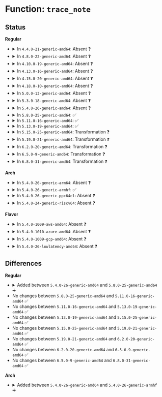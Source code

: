 # Function: <code>trace_note</code>

## Status
<b>Regular</b>
<ul>
<li>
<details>
<summary>In <code>4.4.0-21-generic-amd64</code>: Absent ❓</summary>

```json
{
  "name": "trace_note",
  "collision_type": "Unique Static",
  "inline_type": "Selective",
  "funcs": [
    {
      "addr": 18446744071580269920,
      "name": "trace_note",
      "external": false,
      "loc": "kernel/trace/blktrace.c:68",
      "file": "kernel/trace/blktrace.c",
      "inline": "not declared, inlined",
      "caller_inline": [],
      "caller_func": [
        "kernel/trace/blktrace.c:__blk_add_trace",
        "kernel/trace/blktrace.c:blk_trace_startstop",
        "kernel/trace/blktrace.c:__trace_note_message"
      ]
    }
  ],
  "symbols": [
    {
      "addr": 18446744071580269920,
      "name": "trace_note.isra.10",
      "section": ".text",
      "bind": "STB_LOCAL",
      "size": 372
    }
  ]
}
```
</details>
</li>
<li>
<details>
<summary>In <code>4.8.0-22-generic-amd64</code>: Absent ❓</summary>

```json
{
  "name": "trace_note",
  "collision_type": "Unique Static",
  "inline_type": "Selective",
  "funcs": [
    {
      "addr": 18446744071580313168,
      "name": "trace_note",
      "external": false,
      "loc": "kernel/trace/blktrace.c:68",
      "file": "kernel/trace/blktrace.c",
      "inline": "not declared, inlined",
      "caller_inline": [],
      "caller_func": [
        "kernel/trace/blktrace.c:blk_trace_startstop",
        "kernel/trace/blktrace.c:__blk_add_trace",
        "kernel/trace/blktrace.c:__trace_note_message"
      ]
    }
  ],
  "symbols": [
    {
      "addr": 18446744071580313168,
      "name": "trace_note.isra.12",
      "section": ".text",
      "bind": "STB_LOCAL",
      "size": 373
    }
  ]
}
```
</details>
</li>
<li>
<details>
<summary>In <code>4.10.0-19-generic-amd64</code>: Absent ❓</summary>

```json
{
  "name": "trace_note",
  "collision_type": "Unique Static",
  "inline_type": "Selective",
  "funcs": [
    {
      "addr": 18446744071580360432,
      "name": "trace_note",
      "external": false,
      "loc": "kernel/trace/blktrace.c:68",
      "file": "kernel/trace/blktrace.c",
      "inline": "not declared, inlined",
      "caller_inline": [],
      "caller_func": [
        "kernel/trace/blktrace.c:blk_trace_startstop",
        "kernel/trace/blktrace.c:__blk_add_trace",
        "kernel/trace/blktrace.c:__trace_note_message"
      ]
    }
  ],
  "symbols": [
    {
      "addr": 18446744071580360432,
      "name": "trace_note.isra.15",
      "section": ".text",
      "bind": "STB_LOCAL",
      "size": 394
    }
  ]
}
```
</details>
</li>
<li>
<details>
<summary>In <code>4.13.0-16-generic-amd64</code>: Absent ❓</summary>

```json
{
  "name": "trace_note",
  "collision_type": "Unique Static",
  "inline_type": "Selective",
  "funcs": [
    {
      "addr": 18446744071580373744,
      "name": "trace_note",
      "external": false,
      "loc": "kernel/trace/blktrace.c:70",
      "file": "kernel/trace/blktrace.c",
      "inline": "not declared, inlined",
      "caller_inline": [],
      "caller_func": [
        "kernel/trace/blktrace.c:blk_trace_startstop",
        "kernel/trace/blktrace.c:__blk_add_trace",
        "kernel/trace/blktrace.c:__trace_note_message"
      ]
    }
  ],
  "symbols": [
    {
      "addr": 18446744071580373744,
      "name": "trace_note.isra.14",
      "section": ".text",
      "bind": "STB_LOCAL",
      "size": 396
    }
  ]
}
```
</details>
</li>
<li>
<details>
<summary>In <code>4.15.0-20-generic-amd64</code>: Absent ❓</summary>

```json
{
  "name": "trace_note",
  "collision_type": "Unique Static",
  "inline_type": "Selective",
  "funcs": [
    {
      "addr": 18446744071580427968,
      "name": "trace_note",
      "external": false,
      "loc": "kernel/trace/blktrace.c:78",
      "file": "kernel/trace/blktrace.c",
      "inline": "not declared, inlined",
      "caller_inline": [],
      "caller_func": [
        "kernel/trace/blktrace.c:__blk_add_trace",
        "kernel/trace/blktrace.c:__trace_note_message"
      ]
    }
  ],
  "symbols": [
    {
      "addr": 18446744071580427968,
      "name": "trace_note.isra.16",
      "section": ".text",
      "bind": "STB_LOCAL",
      "size": 591
    }
  ]
}
```
</details>
</li>
<li>
<details>
<summary>In <code>4.18.0-10-generic-amd64</code>: Absent ❓</summary>

```json
{
  "name": "trace_note",
  "collision_type": "Unique Static",
  "inline_type": "Selective",
  "funcs": [
    {
      "addr": 18446744071580489808,
      "name": "trace_note",
      "external": false,
      "loc": "kernel/trace/blktrace.c:78",
      "file": "kernel/trace/blktrace.c",
      "inline": "not declared, inlined",
      "caller_inline": [],
      "caller_func": [
        "kernel/trace/blktrace.c:__blk_add_trace",
        "kernel/trace/blktrace.c:__trace_note_message"
      ]
    }
  ],
  "symbols": [
    {
      "addr": 18446744071580489808,
      "name": "trace_note.isra.19",
      "section": ".text",
      "bind": "STB_LOCAL",
      "size": 563
    }
  ]
}
```
</details>
</li>
<li>
<details>
<summary>In <code>5.0.0-13-generic-amd64</code>: Absent ❓</summary>

```json
{
  "name": "trace_note",
  "collision_type": "Unique Static",
  "inline_type": "Selective",
  "funcs": [
    {
      "addr": 18446744071580545152,
      "name": "trace_note",
      "external": false,
      "loc": "kernel/trace/blktrace.c:66",
      "file": "kernel/trace/blktrace.c",
      "inline": "not declared, inlined",
      "caller_inline": [],
      "caller_func": [
        "kernel/trace/blktrace.c:__blk_add_trace",
        "kernel/trace/blktrace.c:__trace_note_message"
      ]
    }
  ],
  "symbols": [
    {
      "addr": 18446744071580545152,
      "name": "trace_note.isra.19",
      "section": ".text",
      "bind": "STB_LOCAL",
      "size": 563
    }
  ]
}
```
</details>
</li>
<li>
<details>
<summary>In <code>5.3.0-18-generic-amd64</code>: Absent ❓</summary>

```json
{
  "name": "trace_note",
  "collision_type": "Unique Static",
  "inline_type": "Selective",
  "funcs": [
    {
      "addr": 18446744071580601728,
      "name": "trace_note",
      "external": false,
      "loc": "kernel/trace/blktrace.c:66",
      "file": "kernel/trace/blktrace.c",
      "inline": "not declared, inlined",
      "caller_inline": [],
      "caller_func": [
        "kernel/trace/blktrace.c:__blk_add_trace",
        "kernel/trace/blktrace.c:__trace_note_message"
      ]
    }
  ],
  "symbols": [
    {
      "addr": 18446744071580601728,
      "name": "trace_note.isra.0",
      "section": ".text",
      "bind": "STB_LOCAL",
      "size": 581
    }
  ]
}
```
</details>
</li>
<li>
<details>
<summary>In <code>5.4.0-26-generic-amd64</code>: Absent ❓</summary>

```json
{
  "name": "trace_note",
  "collision_type": "Unique Static",
  "inline_type": "Selective",
  "funcs": [
    {
      "addr": 18446744071580648912,
      "name": "trace_note",
      "external": false,
      "loc": "kernel/trace/blktrace.c:66",
      "file": "kernel/trace/blktrace.c",
      "inline": "not declared, inlined",
      "caller_inline": [],
      "caller_func": [
        "kernel/trace/blktrace.c:__blk_add_trace",
        "kernel/trace/blktrace.c:__trace_note_message"
      ]
    }
  ],
  "symbols": [
    {
      "addr": 18446744071580648912,
      "name": "trace_note.isra.0",
      "section": ".text",
      "bind": "STB_LOCAL",
      "size": 581
    }
  ]
}
```
</details>
</li>
<li>
<details>
<summary>In <code>5.8.0-25-generic-amd64</code>: ✅</summary>

```c
void trace_note(struct blk_trace * bt, pid_t pid, int action, const void * data, size_t len, u64 cgid)
```

```json
{
  "name": "trace_note",
  "collision_type": "Unique Static",
  "inline_type": "No",
  "funcs": [
    {
      "addr": 18446744071580750016,
      "name": "trace_note",
      "external": false,
      "loc": "kernel/trace/blktrace.c:69",
      "file": "kernel/trace/blktrace.c",
      "inline": "seen, unknown",
      "caller_inline": [],
      "caller_func": [
        "kernel/trace/blktrace.c:__blk_add_trace",
        "kernel/trace/blktrace.c:__trace_note_message"
      ]
    }
  ],
  "symbols": [
    {
      "addr": 18446744071580750016,
      "name": "trace_note",
      "section": ".text",
      "bind": "STB_LOCAL",
      "size": 601
    }
  ]
}
```
</details>
</li>
<li>
<details>
<summary>In <code>5.11.0-16-generic-amd64</code>: ✅</summary>

```c
void trace_note(struct blk_trace * bt, pid_t pid, int action, const void * data, size_t len, u64 cgid)
```

```json
{
  "name": "trace_note",
  "collision_type": "Unique Static",
  "inline_type": "No",
  "funcs": [
    {
      "addr": 18446744071580738752,
      "name": "trace_note",
      "external": false,
      "loc": "kernel/trace/blktrace.c:69",
      "file": "kernel/trace/blktrace.c",
      "inline": "seen, unknown",
      "caller_inline": [],
      "caller_func": [
        "kernel/trace/blktrace.c:__blk_add_trace",
        "kernel/trace/blktrace.c:__trace_note_message"
      ]
    }
  ],
  "symbols": [
    {
      "addr": 18446744071580738752,
      "name": "trace_note",
      "section": ".text",
      "bind": "STB_LOCAL",
      "size": 601
    }
  ]
}
```
</details>
</li>
<li>
<details>
<summary>In <code>5.13.0-19-generic-amd64</code>: ✅</summary>

```c
void trace_note(struct blk_trace * bt, pid_t pid, int action, const void * data, size_t len, u64 cgid)
```

```json
{
  "name": "trace_note",
  "collision_type": "Unique Static",
  "inline_type": "No",
  "funcs": [
    {
      "addr": 18446744071580741312,
      "name": "trace_note",
      "external": false,
      "loc": "kernel/trace/blktrace.c:69",
      "file": "kernel/trace/blktrace.c",
      "inline": "seen, unknown",
      "caller_inline": [],
      "caller_func": [
        "kernel/trace/blktrace.c:__blk_add_trace",
        "kernel/trace/blktrace.c:__trace_note_message"
      ]
    }
  ],
  "symbols": [
    {
      "addr": 18446744071580741312,
      "name": "trace_note",
      "section": ".text",
      "bind": "STB_LOCAL",
      "size": 470
    }
  ]
}
```
</details>
</li>
<li>
<details>
<summary>In <code>5.15.0-25-generic-amd64</code>: Transformation ❓</summary>

```c
void trace_note(struct blk_trace * bt, pid_t pid, int action, const void * data, size_t len, u64 cgid)
```

```json
{
  "name": "trace_note",
  "collision_type": "Unique Static",
  "inline_type": "No",
  "funcs": [
    {
      "addr": 0,
      "name": "trace_note",
      "external": false,
      "loc": "kernel/trace/blktrace.c:69",
      "file": "kernel/trace/blktrace.c",
      "inline": "seen, unknown",
      "caller_inline": [],
      "caller_func": [
        "kernel/trace/blktrace.c:__blk_add_trace",
        "kernel/trace/blktrace.c:__trace_note_message"
      ]
    }
  ],
  "symbols": [
    {
      "addr": 18446744071580926400,
      "name": "trace_note",
      "section": ".text",
      "bind": "STB_LOCAL",
      "size": 465
    },
    {
      "addr": 18446744071592173789,
      "name": "trace_note.cold",
      "section": ".text",
      "bind": "STB_LOCAL",
      "size": 29
    }
  ]
}
```
</details>
</li>
<li>
<details>
<summary>In <code>5.19.0-21-generic-amd64</code>: Transformation ❓</summary>

```c
void trace_note(struct blk_trace * bt, pid_t pid, int action, const void * data, size_t len, u64 cgid)
```

```json
{
  "name": "trace_note",
  "collision_type": "Unique Static",
  "inline_type": "No",
  "funcs": [
    {
      "addr": 0,
      "name": "trace_note",
      "external": false,
      "loc": "kernel/trace/blktrace.c:69",
      "file": "kernel/trace/blktrace.c",
      "inline": "seen, unknown",
      "caller_inline": [],
      "caller_func": [
        "kernel/trace/blktrace.c:__blk_add_trace",
        "kernel/trace/blktrace.c:__blk_trace_note_message",
        "kernel/trace/blktrace.c:trace_note_time"
      ]
    }
  ],
  "symbols": [
    {
      "addr": 18446744071581164832,
      "name": "trace_note",
      "section": ".text",
      "bind": "STB_LOCAL",
      "size": 554
    },
    {
      "addr": 18446744071593947383,
      "name": "trace_note.cold",
      "section": ".text",
      "bind": "STB_LOCAL",
      "size": 29
    }
  ]
}
```
</details>
</li>
<li>
<details>
<summary>In <code>6.2.0-20-generic-amd64</code>: Transformation ❓</summary>

```c
void trace_note(struct blk_trace * bt, pid_t pid, int action, const void * data, size_t len, u64 cgid)
```

```json
{
  "name": "trace_note",
  "collision_type": "Unique Static",
  "inline_type": "No",
  "funcs": [
    {
      "addr": 0,
      "name": "trace_note",
      "external": false,
      "loc": "kernel/trace/blktrace.c:69",
      "file": "kernel/trace/blktrace.c",
      "inline": "seen, unknown",
      "caller_inline": [],
      "caller_func": [
        "kernel/trace/blktrace.c:__blk_add_trace",
        "kernel/trace/blktrace.c:__blk_trace_note_message",
        "kernel/trace/blktrace.c:trace_note_time"
      ]
    }
  ],
  "symbols": [
    {
      "addr": 18446744071581479408,
      "name": "trace_note",
      "section": ".text",
      "bind": "STB_LOCAL",
      "size": 554
    },
    {
      "addr": 18446744071596007120,
      "name": "trace_note.cold",
      "section": ".text",
      "bind": "STB_LOCAL",
      "size": 29
    }
  ]
}
```
</details>
</li>
<li>
<details>
<summary>In <code>6.5.0-9-generic-amd64</code>: Transformation ❓</summary>

```c
void trace_note(struct blk_trace * bt, pid_t pid, int action, const void * data, size_t len, u64 cgid)
```

```json
{
  "name": "trace_note",
  "collision_type": "Unique Static",
  "inline_type": "No",
  "funcs": [
    {
      "addr": 0,
      "name": "trace_note",
      "external": false,
      "loc": "kernel/trace/blktrace.c:69",
      "file": "kernel/trace/blktrace.c",
      "inline": "seen, unknown",
      "caller_inline": [],
      "caller_func": [
        "kernel/trace/blktrace.c:__blk_add_trace",
        "kernel/trace/blktrace.c:__blk_trace_note_message",
        "kernel/trace/blktrace.c:trace_note_time"
      ]
    }
  ],
  "symbols": [
    {
      "addr": 18446744071581597344,
      "name": "trace_note",
      "section": ".text",
      "bind": "STB_LOCAL",
      "size": 554
    },
    {
      "addr": 18446744071596525935,
      "name": "trace_note.cold",
      "section": ".text",
      "bind": "STB_LOCAL",
      "size": 29
    }
  ]
}
```
</details>
</li>
<li>
<details>
<summary>In <code>6.8.0-31-generic-amd64</code>: Transformation ❓</summary>

```c
void trace_note(struct blk_trace * bt, pid_t pid, int action, const void * data, size_t len, u64 cgid)
```

```json
{
  "name": "trace_note",
  "collision_type": "Unique Static",
  "inline_type": "No",
  "funcs": [
    {
      "addr": 0,
      "name": "trace_note",
      "external": false,
      "loc": "kernel/trace/blktrace.c:69",
      "file": "kernel/trace/blktrace.c",
      "inline": "seen, unknown",
      "caller_inline": [],
      "caller_func": [
        "kernel/trace/blktrace.c:__blk_add_trace",
        "kernel/trace/blktrace.c:__blk_trace_note_message",
        "kernel/trace/blktrace.c:trace_note_time"
      ]
    }
  ],
  "symbols": [
    {
      "addr": 18446744071581709776,
      "name": "trace_note",
      "section": ".text",
      "bind": "STB_LOCAL",
      "size": 554
    },
    {
      "addr": 18446744071597426545,
      "name": "trace_note.cold",
      "section": ".text",
      "bind": "STB_LOCAL",
      "size": 29
    }
  ]
}
```
</details>
</li>
</ul>
<b>Arch</b>
<ul>
<li>
<details>
<summary>In <code>5.4.0-26-generic-arm64</code>: Absent ❓</summary>

```json
{
  "name": "trace_note",
  "collision_type": "Unique Static",
  "inline_type": "Selective",
  "funcs": [
    {
      "addr": 18446603336491950952,
      "name": "trace_note",
      "external": false,
      "loc": "kernel/trace/blktrace.c:66",
      "file": "kernel/trace/blktrace.c",
      "inline": "not declared, inlined",
      "caller_inline": [],
      "caller_func": [
        "kernel/trace/blktrace.c:__blk_add_trace",
        "kernel/trace/blktrace.c:__trace_note_message"
      ]
    }
  ],
  "symbols": [
    {
      "addr": 18446603336491950952,
      "name": "trace_note.isra.0",
      "section": ".text",
      "bind": "STB_LOCAL",
      "size": 524
    }
  ]
}
```
</details>
</li>
<li>
<details>
<summary>In <code>5.4.0-26-generic-armhf</code>: ✅</summary>

```c
void trace_note(struct blk_trace * bt, pid_t pid, int action, const void * data, size_t len, union kernfs_node_id * cgid)
```

```json
{
  "name": "trace_note",
  "collision_type": "Unique Static",
  "inline_type": "No",
  "funcs": [
    {
      "addr": 3225888288,
      "name": "trace_note",
      "external": false,
      "loc": "kernel/trace/blktrace.c:66",
      "file": "kernel/trace/blktrace.c",
      "inline": "seen, unknown",
      "caller_inline": [],
      "caller_func": [
        "kernel/trace/blktrace.c:__blk_trace_startstop",
        "kernel/trace/blktrace.c:__blk_add_trace",
        "kernel/trace/blktrace.c:__trace_note_message"
      ]
    }
  ],
  "symbols": [
    {
      "addr": 3225888288,
      "name": "trace_note",
      "section": ".text",
      "bind": "STB_LOCAL",
      "size": 480
    }
  ]
}
```
</details>
</li>
<li>
<details>
<summary>In <code>5.4.0-26-generic-ppc64el</code>: Absent ❓</summary>

```json
{
  "name": "trace_note",
  "collision_type": "Unique Static",
  "inline_type": "Selective",
  "funcs": [
    {
      "addr": 13835058055285057376,
      "name": "trace_note",
      "external": false,
      "loc": "kernel/trace/blktrace.c:66",
      "file": "kernel/trace/blktrace.c",
      "inline": "not declared, inlined",
      "caller_inline": [],
      "caller_func": [
        "kernel/trace/blktrace.c:__blk_trace_startstop",
        "kernel/trace/blktrace.c:__blk_add_trace",
        "kernel/trace/blktrace.c:__trace_note_message"
      ]
    }
  ],
  "symbols": [
    {
      "addr": 13835058055285057376,
      "name": "trace_note.isra.0",
      "section": ".text",
      "bind": "STB_LOCAL",
      "size": 660
    }
  ]
}
```
</details>
</li>
<li>
<details>
<summary>In <code>5.4.0-24-generic-riscv64</code>: Absent ❓</summary>

```json
{
  "name": "trace_note",
  "collision_type": "Unique Static",
  "inline_type": "Selective",
  "funcs": [
    {
      "addr": 18446743936272227266,
      "name": "trace_note",
      "external": false,
      "loc": "kernel/trace/blktrace.c:66",
      "file": "kernel/trace/blktrace.c",
      "inline": "not declared, inlined",
      "caller_inline": [],
      "caller_func": [
        "kernel/trace/blktrace.c:__blk_trace_startstop",
        "kernel/trace/blktrace.c:__blk_add_trace",
        "kernel/trace/blktrace.c:__trace_note_message"
      ]
    }
  ],
  "symbols": [
    {
      "addr": 18446743936272227266,
      "name": "trace_note.isra.0",
      "section": ".text",
      "bind": "STB_LOCAL",
      "size": 472
    }
  ]
}
```
</details>
</li>
</ul>
<b>Flavor</b>
<ul>
<li>
<details>
<summary>In <code>5.4.0-1009-aws-amd64</code>: Absent ❓</summary>

```json
{
  "name": "trace_note",
  "collision_type": "Unique Static",
  "inline_type": "Selective",
  "funcs": [
    {
      "addr": 18446744071580617712,
      "name": "trace_note",
      "external": false,
      "loc": "kernel/trace/blktrace.c:66",
      "file": "kernel/trace/blktrace.c",
      "inline": "not declared, inlined",
      "caller_inline": [],
      "caller_func": [
        "kernel/trace/blktrace.c:__blk_add_trace",
        "kernel/trace/blktrace.c:__trace_note_message"
      ]
    }
  ],
  "symbols": [
    {
      "addr": 18446744071580617712,
      "name": "trace_note.isra.0",
      "section": ".text",
      "bind": "STB_LOCAL",
      "size": 581
    }
  ]
}
```
</details>
</li>
<li>
<details>
<summary>In <code>5.4.0-1010-azure-amd64</code>: Absent ❓</summary>

```json
{
  "name": "trace_note",
  "collision_type": "Unique Static",
  "inline_type": "Selective",
  "funcs": [
    {
      "addr": 18446744071580564032,
      "name": "trace_note",
      "external": false,
      "loc": "kernel/trace/blktrace.c:66",
      "file": "kernel/trace/blktrace.c",
      "inline": "not declared, inlined",
      "caller_inline": [],
      "caller_func": [
        "kernel/trace/blktrace.c:__blk_add_trace",
        "kernel/trace/blktrace.c:__trace_note_message"
      ]
    }
  ],
  "symbols": [
    {
      "addr": 18446744071580564032,
      "name": "trace_note.isra.0",
      "section": ".text",
      "bind": "STB_LOCAL",
      "size": 581
    }
  ]
}
```
</details>
</li>
<li>
<details>
<summary>In <code>5.4.0-1009-gcp-amd64</code>: Absent ❓</summary>

```json
{
  "name": "trace_note",
  "collision_type": "Unique Static",
  "inline_type": "Selective",
  "funcs": [
    {
      "addr": 18446744071580608960,
      "name": "trace_note",
      "external": false,
      "loc": "kernel/trace/blktrace.c:66",
      "file": "kernel/trace/blktrace.c",
      "inline": "not declared, inlined",
      "caller_inline": [],
      "caller_func": [
        "kernel/trace/blktrace.c:__blk_add_trace",
        "kernel/trace/blktrace.c:__trace_note_message"
      ]
    }
  ],
  "symbols": [
    {
      "addr": 18446744071580608960,
      "name": "trace_note.isra.0",
      "section": ".text",
      "bind": "STB_LOCAL",
      "size": 581
    }
  ]
}
```
</details>
</li>
<li>
<details>
<summary>In <code>5.4.0-26-lowlatency-amd64</code>: Absent ❓</summary>

```json
{
  "name": "trace_note",
  "collision_type": "Unique Static",
  "inline_type": "Selective",
  "funcs": [
    {
      "addr": 18446744071580666000,
      "name": "trace_note",
      "external": false,
      "loc": "kernel/trace/blktrace.c:66",
      "file": "kernel/trace/blktrace.c",
      "inline": "not declared, inlined",
      "caller_inline": [],
      "caller_func": [
        "kernel/trace/blktrace.c:__blk_add_trace",
        "kernel/trace/blktrace.c:__trace_note_message"
      ]
    }
  ],
  "symbols": [
    {
      "addr": 18446744071580666000,
      "name": "trace_note.isra.0",
      "section": ".text",
      "bind": "STB_LOCAL",
      "size": 613
    }
  ]
}
```
</details>
</li>
</ul>

## Differences
<b>Regular</b>
<ul>
<li>
<details>
<summary>Added between <code>5.4.0-26-generic-amd64</code> and <code>5.8.0-25-generic-amd64</code> ➕</summary>

```c
void trace_note(struct blk_trace * bt, pid_t pid, int action, const void * data, size_t len, u64 cgid)
```
</details>
</li>
<li>
No changes between <code>5.8.0-25-generic-amd64</code> and <code>5.11.0-16-generic-amd64</code> ✅
</li>
<li>
No changes between <code>5.11.0-16-generic-amd64</code> and <code>5.13.0-19-generic-amd64</code> ✅
</li>
<li>
No changes between <code>5.13.0-19-generic-amd64</code> and <code>5.15.0-25-generic-amd64</code> ✅
</li>
<li>
No changes between <code>5.15.0-25-generic-amd64</code> and <code>5.19.0-21-generic-amd64</code> ✅
</li>
<li>
No changes between <code>5.19.0-21-generic-amd64</code> and <code>6.2.0-20-generic-amd64</code> ✅
</li>
<li>
No changes between <code>6.2.0-20-generic-amd64</code> and <code>6.5.0-9-generic-amd64</code> ✅
</li>
<li>
No changes between <code>6.5.0-9-generic-amd64</code> and <code>6.8.0-31-generic-amd64</code> ✅
</li>
</ul>
<b>Arch</b>
<ul>
<li>
<details>
<summary>Added between <code>5.4.0-26-generic-amd64</code> and <code>5.4.0-26-generic-armhf</code> ➕</summary>

```c
void trace_note(struct blk_trace * bt, pid_t pid, int action, const void * data, size_t len, union kernfs_node_id * cgid)
```
</details>
</li>
</ul>

